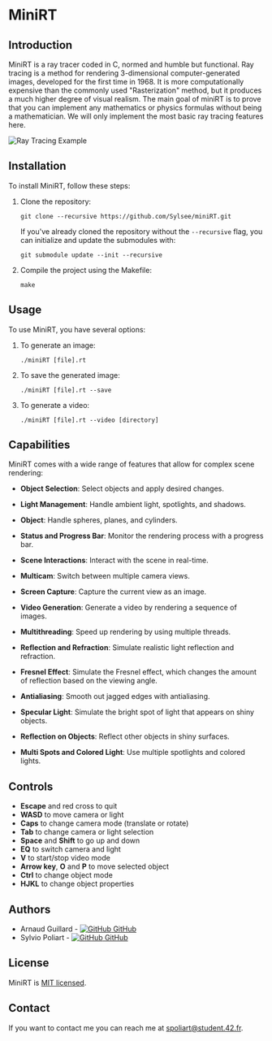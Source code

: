 # MiniRT

## Introduction

MiniRT is a ray tracer coded in C, normed and humble but functional. Ray tracing is a method for rendering 3-dimensional computer-generated images, developed for the first time in 1968. It is more computationally expensive than the commonly used "Rasterization" method, but it produces a much higher degree of visual realism. The main goal of miniRT is to prove that you can implement any mathematics or physics formulas without being a mathematician. We will only implement the most basic ray tracing features here.

![Ray Tracing Example](saves/bonus/2_lights.bmp)

## Installation

To install MiniRT, follow these steps:

1. Clone the repository:

   ```
   git clone --recursive https://github.com/Sylsee/miniRT.git
   ```

   If you've already cloned the repository without the `--recursive` flag, you can initialize and update the submodules with:

   ```
   git submodule update --init --recursive
   ```

2. Compile the project using the Makefile:

   ```
   make
   ```

## Usage

To use MiniRT, you have several options:

1. To generate an image:

   ```
   ./miniRT [file].rt
   ```

2. To save the generated image:

   ```
   ./miniRT [file].rt --save
   ```

3. To generate a video:

   ```
   ./miniRT [file].rt --video [directory]
   ```

## Capabilities

MiniRT comes with a wide range of features that allow for complex scene rendering:

- **Object Selection**: Select objects and apply desired changes.

- **Light Management**: Handle ambient light, spotlights, and shadows.

- **Object**: Handle spheres, planes, and cylinders.

- **Status and Progress Bar**: Monitor the rendering process with a progress bar.

- **Scene Interactions**: Interact with the scene in real-time.

- **Multicam**: Switch between multiple camera views.

- **Screen Capture**: Capture the current view as an image.

- **Video Generation**: Generate a video by rendering a sequence of images.

- **Multithreading**: Speed up rendering by using multiple threads.

- **Reflection and Refraction**: Simulate realistic light reflection and refraction.

- **Fresnel Effect**: Simulate the Fresnel effect, which changes the amount of reflection based on the viewing angle.

- **Antialiasing**: Smooth out jagged edges with antialiasing.

- **Specular Light**: Simulate the bright spot of light that appears on shiny objects.

- **Reflection on Objects**: Reflect other objects in shiny surfaces.

- **Multi Spots and Colored Light**: Use multiple spotlights and colored lights.

## Controls

- **Escape** and red cross to quit
- **WASD** to move camera or light
- **Caps** to change camera mode (translate or rotate)
- **Tab** to change camera or light selection
- **Space** and **Shift** to go up and down
- **EQ** to switch camera and light
- **V** to start/stop video mode
- **Arrow key**, **O** and **P** to move selected object
- **Ctrl** to change object mode
- **HJKL** to change object properties

## Authors

-   Arnaud Guillard - [![GitHub](https://i.stack.imgur.com/tskMh.png) GitHub](https://github.com/arnaud35300)
-   Sylvio Poliart - [![GitHub](https://i.stack.imgur.com/tskMh.png) GitHub](https://github.com/Sylsee)

## License

MiniRT is [MIT licensed](LICENSE).

## Contact

If you want to contact me you can reach me at spoliart@student.42.fr.
